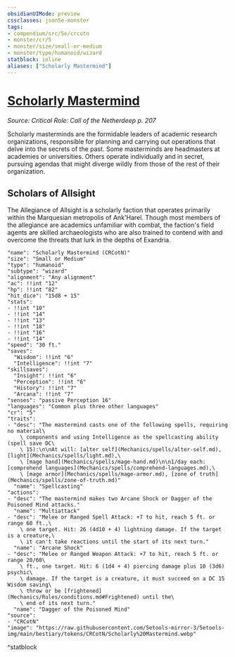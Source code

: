 ```yaml
---
obsidianUIMode: preview
cssclasses: json5e-monster
tags:
- compendium/src/5e/crcotn
- monster/cr/5
- monster/size/small-or-medium
- monster/type/humanoid/wizard
statblock: inline
aliases: ["Scholarly Mastermind"]
---
```

# [Scholarly Mastermind](Mechanics\bestiary\humanoid/scholarly-mastermind-crcotn.md)
*Source: Critical Role: Call of the Netherdeep p. 207*  

Scholarly masterminds are the formidable leaders of academic research organizations, responsible for planning and carrying out operations that delve into the secrets of the past. Some masterminds are headmasters at academies or universities. Others operate individually and in secret, pursuing agendas that might diverge wildly from those of the rest of their organization.

## Scholars of Allsight

The Allegiance of Allsight is a scholarly faction that operates primarily within the Marquesian metropolis of Ank'Harel. Though most members of the allegiance are academics unfamiliar with combat, the faction's field agents are skilled archaeologists who are also trained to contend with and overcome the threats that lurk in the depths of Exandria.

```statblock
"name": "Scholarly Mastermind (CRCotN)"
"size": "Small or Medium"
"type": "humanoid"
"subtype": "wizard"
"alignment": "Any alignment"
"ac": !!int "12"
"hp": !!int "82"
"hit_dice": "15d8 + 15"
"stats":
- !!int "10"
- !!int "14"
- !!int "13"
- !!int "18"
- !!int "16"
- !!int "14"
"speed": "30 ft."
"saves":
  "Wisdom": !!int "6"
  "Intelligence": !!int "7"
"skillsaves":
  "Insight": !!int "6"
  "Perception": !!int "6"
  "History": !!int "7"
  "Arcana": !!int "7"
"senses": "passive Perception 16"
"languages": "Common plus three other languages"
"cr": "5"
"traits":
- "desc": "The mastermind casts one of the following spells, requiring no material\
    \ components and using Intelligence as the spellcasting ability (spell save DC\
    \ 15):\n\nAt will: [alter self](Mechanics/spells/alter-self.md), [light](Mechanics/spells/light.md),\
    \ [mage hand](Mechanics/spells/mage-hand.md)\n\n1/day each: [comprehend languages](Mechanics/spells/comprehend-languages.md),\
    \ [mage armor](Mechanics/spells/mage-armor.md), [zone of truth](Mechanics/spells/zone-of-truth.md)"
  "name": "Spellcasting"
"actions":
- "desc": "The mastermind makes two Arcane Shock or Dagger of the Poisoned Mind attacks."
  "name": "Multiattack"
- "desc": "Melee or Ranged Spell Attack: +7 to hit, reach 5 ft. or range 60 ft.,\
    \ one target. Hit: 26 (4d10 + 4) lightning damage. If the target is a creature,\
    \ it can't take reactions until the start of its next turn."
  "name": "Arcane Shock"
- "desc": "Melee or Ranged Weapon Attack: +7 to hit, reach 5 ft. or range 20/60\
    \ ft., one target. Hit: 6 (1d4 + 4) piercing damage plus 10 (3d6) psychic\
    \ damage. If the target is a creature, it must succeed on a DC 15 Wisdom saving\
    \ throw or be [frightened](Mechanics/Rules/conditions.md#Frightened) until the\
    \ end of its next turn."
  "name": "Dagger of the Poisoned Mind"
"source":
- "CRCotN"
"image": "https://raw.githubusercontent.com/5etools-mirror-3/5etools-img/main/bestiary/tokens/CRCotN/Scholarly%20Mastermind.webp"
```
^statblock